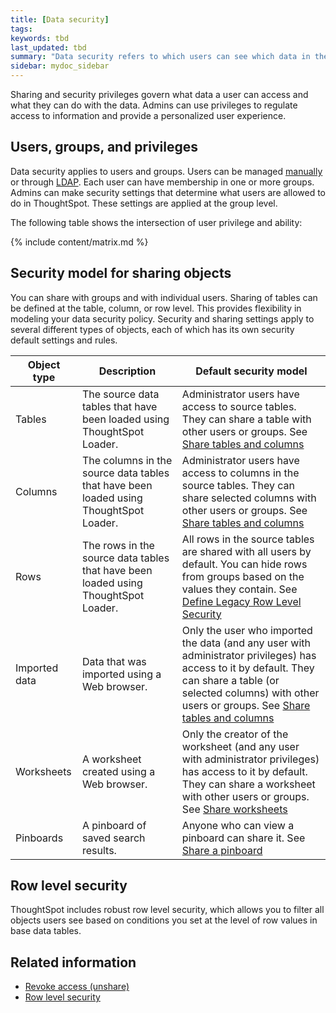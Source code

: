 ```yaml
---
title: [Data security]
tags:
keywords: tbd
last_updated: tbd
summary: "Data security refers to which users can see which data in the ThoughtSpot application."
sidebar: mydoc_sidebar
---
```

Sharing and security privileges govern what data a user can access and what they can do with the data. Admins can use privileges to regulate access to information and provide a personalized user experience.

## Users, groups, and privileges

Data security applies to users and groups. Users can be managed [manually](../users_groups/about_users_groups.html#) or through [LDAP](../setup/about_LDAP.html#). Each user can have membership in one or more groups. Admins can make security settings that determine what users are allowed to do in ThoughtSpot. These settings are applied at the group level.

The following table shows the intersection of user privilege and ability:

{% include content/matrix.md %}


## Security model for sharing objects

You can share with groups and with individual users. Sharing of tables can be defined at the table, column, or row level. This provides flexibility in modeling your data security policy. Security and sharing settings apply to several different types of objects, each of which has its own security default settings and rules.

|Object type|Description|Default security model|
|-----------|-----------|----------------------|
|Tables|The source data tables that have been loaded using ThoughtSpot Loader.|Administrator users have access to source tables. They can share a table with other users or groups. See [Share tables and columns](share_source_tables.html#)|
|Columns|The columns in the source data tables that have been loaded using ThoughtSpot Loader.|Administrator users have access to columns in the source tables. They can share selected columns with other users or groups. See [Share tables and columns](share_source_tables.html#)|
|Rows|The rows in the source data tables that have been loaded using ThoughtSpot Loader.|All rows in the source tables are shared with all users by default. You can hide rows from groups based on the values they contain. See [Define Legacy Row Level Security](legacy_row_security.html#)|
|Imported data|Data that was imported using a Web browser.|Only the user who imported the data (and any user with administrator privileges) has access to it by default. They can share a table (or selected columns) with other users or groups. See [Share tables and columns](share_source_tables.html#)|
|Worksheets|A worksheet created using a Web browser.|Only the creator of the worksheet (and any user with administrator privileges) has access to it by default. They can share a worksheet with other users or groups. See [Share worksheets](share_worksheets.html)|
|Pinboards|A pinboard of saved search results.|Anyone who can view a pinboard can share it. See [Share a pinboard](share_pinboards.html)|

## Row level security

ThoughtSpot includes robust row level security, which allows you to filter all objects users see based on conditions you set at the level of row values in base data tables.


## Related information

-   [Revoke access (unshare)](/pages/admin/data_security/unshare.html)  
-   [Row level security](/pages/admin/data_security/about_row_security.html)  
